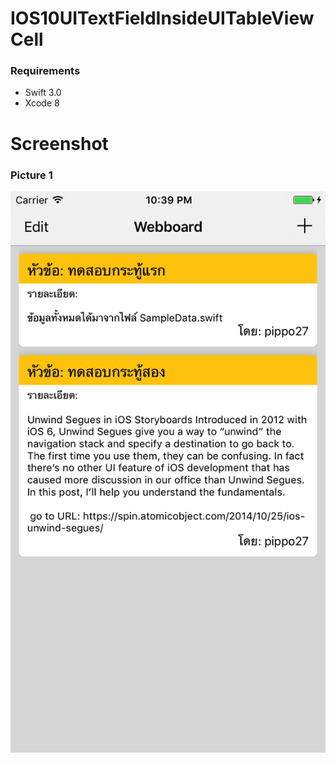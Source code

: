 # IOS10UITextFieldInsideUITableViewCell

### Requirements ###
* Swift 3.0
* Xcode 8

# Screenshot
### Picture 1 ###
![alt text](https://github.com/pippo27/IOS10UITextFieldInsideUITableViewCell/blob/master/Screenshot/Simulator%20Screen%20Shot%20Mar%204%2C%202017%2C%2022.39.37.png "Screenshot")
